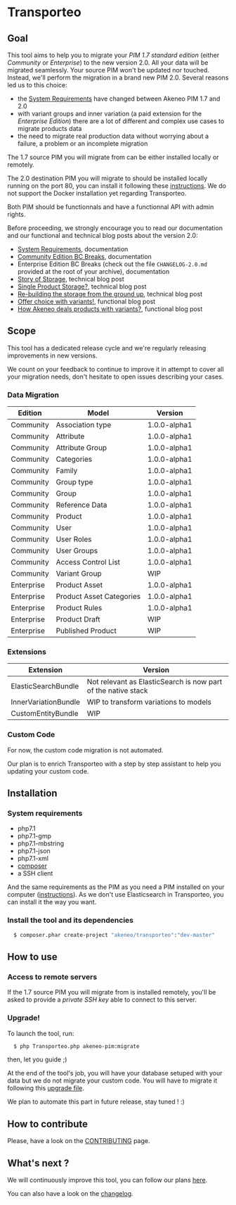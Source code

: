 # Transporteo

## Goal

This tool aims to help you to migrate your *PIM 1.7 standard edition* (either _Community_ or _Enterprise_) to the new version 2.0. All your data will be migrated seamlessly. Your source PIM won't be updated nor touched. Instead, we'll perform the migration in a brand new PIM 2.0. Several reasons led us to this choice:
- the [System Requirements](https://docs.akeneo.com/2.0/install_pim/system_requirements/system_requirements.html) have changed between Akeneo PIM 1.7 and 2.0
- with variant groups and inner variation (a paid extension for the _Enterprise Edition_) there are a lot of different and complex use cases to migrate products data
- the need to migrate real production data without worrying about a failure, a problem or an incomplete migration

The 1.7 source PIM you will migrate from can be either installed locally or remotely. 

The 2.0 destination PIM you will migrate to should be installed locally running on the port 80, you can install it following these [instructions](https://docs.akeneo.com/latest/install_pim/manual/system_requirements/system_requirements.html).
We do not support the Docker installation yet regarding Transporteo.

Both PIM should be functionnals and have a functionnal API with admin rights.

Before proceeding, we strongly encourage you to read our documentation and our functional and technical blog posts about the version 2.0:
- [System Requirements](https://docs.akeneo.com/2.0/install_pim/system_requirements/system_requirements.html), documentation
- [Community Edition BC Breaks](https://github.com/akeneo/pim-community-dev/blob/master/CHANGELOG-2.0.md), documentation
- Enterprise Edition BC Breaks (check out the file `CHANGELOG-2.0.md` provided at the root of your archive), documentation
- [Story of Storage](https://medium.com/akeneo-labs/story-of-storage-9dbc27090de0), technical blog post
- [Single Product Storage?](https://medium.com/akeneo-labs/single-product-storage-28d92f35cbd7), technical blog post
- [Re-building the storage from the ground up](https://medium.com/akeneo-labs/re-building-the-storage-from-the-ground-up-d857bf497c32), technical blog post
- [Offer choice with variants!](https://medium.com/akeneo-labs/offer-choice-with-variants-8460a82fa36), functional blog post
- [How Akeneo deals products with variants?](https://medium.com/akeneo-labs/how-does-akeneo-deal-with-variants-42bcab83a879), functional blog post

## Scope

This tool has a dedicated release cycle and we're regularly releasing improvements in new versions.

We count on your feedback to continue to improve it in attempt to cover all your migration needs, don't hesitate to open issues describing your cases.

### Data Migration

Edition    | Model                    | Version      |
---------- | ------------------------ | ------------ |
Community  | Association type         | 1.0.0-alpha1 |
Community  | Attribute                | 1.0.0-alpha1 |
Community  | Attribute Group          | 1.0.0-alpha1 |
Community  | Categories               | 1.0.0-alpha1 |
Community  | Family                   | 1.0.0-alpha1 |
Community  | Group type               | 1.0.0-alpha1 |
Community  | Group                    | 1.0.0-alpha1 |
Community  | Reference Data           | 1.0.0-alpha1 |
Community  | Product                  | 1.0.0-alpha1 |
Community  | User                     | 1.0.0-alpha1 |
Community  | User Roles               | 1.0.0-alpha1 |
Community  | User Groups              | 1.0.0-alpha1 |
Community  | Access Control List      | 1.0.0-alpha1 |
Community  | Variant Group            | WIP          |
Enterprise | Product Asset            | 1.0.0-alpha1 |
Enterprise | Product Asset Categories | 1.0.0-alpha1 |
Enterprise | Product Rules            | 1.0.0-alpha1 |
Enterprise | Product Draft            | WIP          |
Enterprise | Published Product        | WIP          |

### Extensions

Extension             | Version                                                       |
--------------------- | ------------------------------------------------------------- |
ElasticSearchBundle   | Not relevant as ElasticSearch is now part of the native stack |
InnerVariationBundle  | WIP to transform variations to models                         |
CustomEntityBundle    | WIP                                                           |

### Custom Code

For now, the custom code migration is not automated.

Our plan is to enrich Transporteo with a step by step assistant to help you updating your custom code.

## Installation

### System requirements

- php7.1
- php7.1-gmp
- php7.1-mbstring
- php7.1-json
- php7.1-xml
- [composer](https://getcomposer.org/download/)
- a SSH client

And the same requirements as the PIM as you need a PIM installed on your computer ([instructions](https://docs.akeneo.com/latest/install_pim/manual/system_requirements/system_requirements.html)).
As we don't use Elasticsearch in Transporteo, you can install it the way you want.

### Install the tool and its dependencies

```bash
  $ composer.phar create-project "akeneo/transporteo":"dev-master"
```

## How to use

### Access to remote servers

If the 1.7 source PIM you will migrate from is installed remotely, you'll be asked to provide a *private SSH key* able to connect to this server.

### Upgrade!

To launch the tool, run:

```bash
  $ php Transporteo.php akeneo-pim:migrate
```

then, let you guide ;) 

At the end of the tool's job, you will have your database setuped with your data but we do not migrate your custom code.
You will have to migrate it following this [upgrade file](./UPGRADE-2.0.md).

We plan to automate this part in future release, stay tuned ! :)

## How to contribute

Please, have a look on the [CONTRIBUTING](./.github/CONTRIBUTING.md) page.

## What's next ?

We will continuously improve this tool, you can follow our plans [here](https://github.com/akeneo/transporteo/projects/1).

You can also have a look on the [changelog](./CHANGELOG.md).

